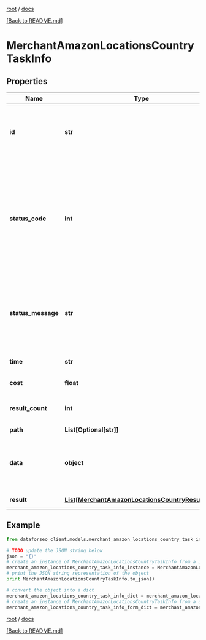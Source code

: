 [root](./../ "root") / [docs](./ "docs")

[[Back to README.md]](./../README.md "[Back to README.md]")

# MerchantAmazonLocationsCountryTaskInfo

## Properties

Name | Type | Description | Notes
------------ | ------------- | ------------- | -------------
**id** | **str** | task identifier unique task identifier in our system in the UUID format | [optional]
**status_code** | **int** | status code of the task generated by DataForSEO, can be within the following range: 10000-60000 you can find the full list of the response codes here | [optional]
**status_message** | **str** | informational message of the task you can find the full list of general informational messages here | [optional]
**time** | **str** | execution time, seconds | [optional]
**cost** | **float** | total tasks cost, USD | [optional]
**result_count** | **int** | number of elements in the result array | [optional]
**path** | **List[Optional[str]]** | URL path | [optional]
**data** | **object** | contains the same parameters that you specified in the POST request | [optional]
**result** | [**List[MerchantAmazonLocationsCountryResultInfo]**](MerchantAmazonLocationsCountryResultInfo.md) | array of results | [optional]

## Example

```python
from dataforseo_client.models.merchant_amazon_locations_country_task_info import MerchantAmazonLocationsCountryTaskInfo

# TODO update the JSON string below
json = "{}"
# create an instance of MerchantAmazonLocationsCountryTaskInfo from a JSON string
merchant_amazon_locations_country_task_info_instance = MerchantAmazonLocationsCountryTaskInfo.from_json(json)
# print the JSON string representation of the object
print MerchantAmazonLocationsCountryTaskInfo.to_json()

# convert the object into a dict
merchant_amazon_locations_country_task_info_dict = merchant_amazon_locations_country_task_info_instance.to_dict()
# create an instance of MerchantAmazonLocationsCountryTaskInfo from a dict
merchant_amazon_locations_country_task_info_form_dict = merchant_amazon_locations_country_task_info.from_dict(merchant_amazon_locations_country_task_info_dict)
```

  

[root](./../ "root") / [docs](./ "docs")

[[Back to README.md]](./../README.md "[Back to README.md]")